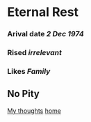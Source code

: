 # Eternal Rest
### Arival date *2 Dec 1974*
### Rised *irrelevant*
### Likes *Family*
## No Pity
[My thoughts](htps:www//youtube.com/wathch?v=nhYTREK5VSo)
[home](https://GonzoBFMC.github.io)
